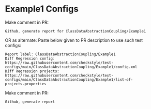 # Example1 Configs
Make comment in PR:
```
Github, generate report for ClassDataAbstractionCoupling/Example1
```
OR as alternate:
Paste below given to PR description to use such test configs:
```
Report label: ClassDataAbstractionCoupling/Example1
Diff Regression config: https://raw.githubusercontent.com/checkstyle/test-configs/main/ClassDataAbstractionCoupling/Example1/config.xml
Diff Regression projects: https://raw.githubusercontent.com/checkstyle/test-configs/main/ClassDataAbstractionCoupling/Example1/list-of-projects.properties
```
Make comment in PR:
```
Github, generate report
```
